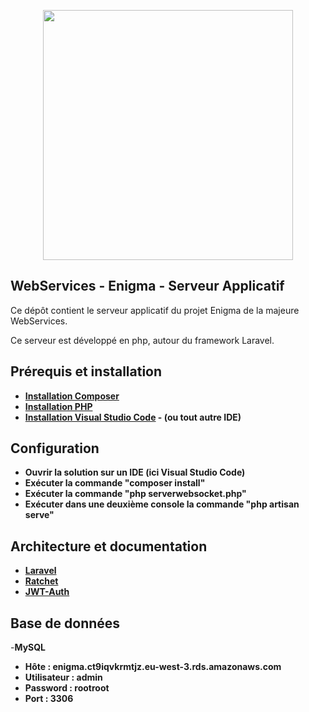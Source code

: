 <p align="center"><img src="https://res.cloudinary.com/dtfbvvkyp/image/upload/v1566331377/laravel-logolockup-cmyk-red.svg" width="400"></p>


## WebServices - Enigma - Serveur Applicatif

Ce dépôt contient le serveur applicatif du projet Enigma de la majeure WebServices.

Ce serveur est développé en php, autour du framework Laravel.



## Prérequis et installation

- **[Installation Composer](https://getcomposer.org/download/)** 
- **[Installation PHP](https://www.php.net/manual/fr/install.php)**
- **[Installation Visual Studio Code](https://code.visualstudio.com/download) - (ou tout autre IDE)**


## Configuration

- **Ouvrir la solution sur un IDE (ici Visual Studio Code)** 
- **Exécuter la commande "composer install"**
- **Exécuter la commande "php serverwebsocket.php"**
- **Exécuter  dans une deuxième console la commande "php artisan serve"**


## Architecture et documentation 

- **[Laravel](https://laravel.com/)** 
- **[Ratchet](http://socketo.me/)**
- **[JWT-Auth](https://github.com/tymondesigns/jwt-auth)**


## Base de données  

-**MySQL**
- **Hôte : enigma.ct9iqvkrmtjz.eu-west-3.rds.amazonaws.com**
- **Utilisateur : admin**
- **Password : rootroot**
- **Port : 3306** 
